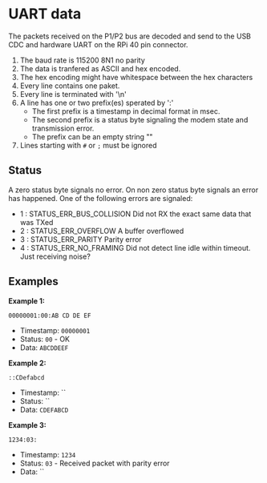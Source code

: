 # UART data

The packets received on the P1/P2 bus are decoded and send to the
USB CDC and hardware UART on the RPi 40 pin connector.

1. The baud rate is 115200 8N1 no parity
2. The data is tranfered as ASCII and hex encoded.
3. The hex encoding might have whitespace between the hex characters
4. Every line contains one paket.
5. Every line is terminated with '\n'
6. A line has one or two prefix(es) sperated by ':'
   * The first prefix is a timestamp in decimal format in msec.
   * The second prefix is a status byte signaling the modem
     state and transmission error.
   * The prefix can be an empty string ""
7. Lines starting with `#` or `;` must be ignored

## Status
A zero status byte signals no error.
On non zero status byte signals an error has happened.
One of the following errors are signaled:

* 1 : STATUS_ERR_BUS_COLLISION
   Did not RX the exact same data that was TXed
* 2 : STATUS_ERR_OVERFLOW
  A buffer overflowed
* 3 : STATUS_ERR_PARITY
  Parity error
* 4 : STATUS_ERR_NO_FRAMING
  Did not detect line idle within timeout. Just receiving noise?

## Examples

**Example 1:**
```
00000001:00:AB CD DE EF
```

* Timestamp: `00000001`
* Status: `00` - OK
* Data: `ABCDDEEF`

**Example 2:**
```
::CDefabcd
```

* Timestamp: ``
* Status: ``
* Data: `CDEFABCD`

**Example 3:**
```
1234:03:
```

* Timestamp: `1234`
* Status: `03` - Received packet with parity error
* Data: ``

